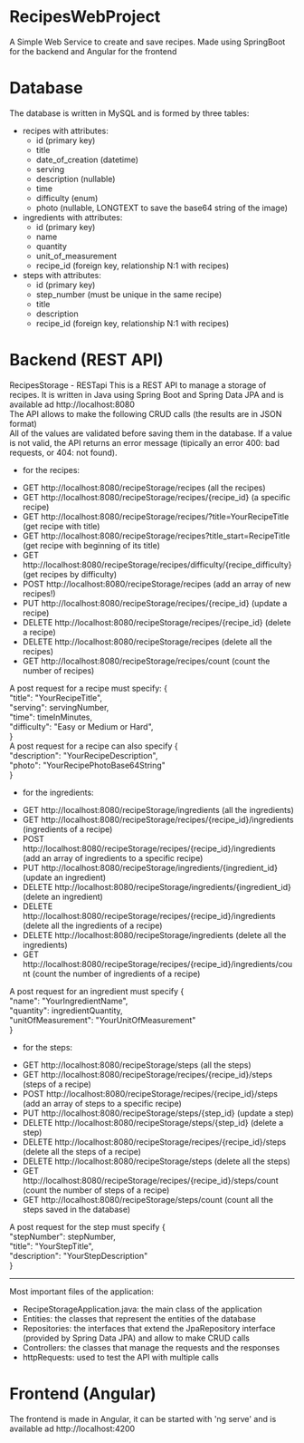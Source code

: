 # RecipesWebProject
A Simple Web Service to create and save recipes. Made using SpringBoot for the backend and Angular for the frontend

# Database
The database is written in MySQL and is formed by three tables:
- recipes with attributes:
    * id (primary key)
    * title
    * date_of_creation (datetime)
    * serving
    * description (nullable)
    * time
    * difficulty (enum)
    * photo (nullable, LONGTEXT to save the base64 string of the image)
- ingredients with attributes:
    * id (primary key)
    * name
    * quantity
    * unit_of_measurement
    * recipe_id (foreign key, relationship N:1 with recipes)
- steps with attributes:
    * id (primary key)
    * step_number (must be unique in the same recipe)
    * title
    * description
    * recipe_id (foreign key, relationship N:1 with recipes)

# Backend (REST API)
RecipesStorage - RESTapi
This is a REST API to manage a storage of recipes. It is written in Java using Spring Boot and Spring Data JPA and is available ad http://localhost:8080 <br>
The API allows to make the following CRUD calls (the results are in JSON format)<br>
All of the values are validated before saving them in the database. If a value is not valid, the API returns an error message (tipically an error 400: bad requests, or 404: not found).
- for the recipes:
* GET http://localhost:8080/recipeStorage/recipes (all the recipes) 
* GET http://localhost:8080/recipeStorage/recipes/{recipe_id} (a specific recipe) 
* GET http://localhost:8080/recipeStorage/recipes/?title=YourRecipeTitle (get recipe with title)
* GET http://localhost:8080/recipeStorage/recipes?title_start=RecipeTitle (get recipe with beginning of its title)
* GET http://localhost:8080/recipeStorage/recipes/difficulty/{recipe_difficulty} (get recipes by difficulty)
* POST http://localhost:8080/recipeStorage/recipes (add an array of new recipes!)
* PUT http://localhost:8080/recipeStorage/recipes/{recipe_id} (update a recipe)
* DELETE http://localhost:8080/recipeStorage/recipes/{recipe_id} (delete a recipe)
* DELETE http://localhost:8080/recipeStorage/recipes (delete all the recipes)
* GET  http://localhost:8080/recipeStorage/recipes/count (count the number of recipes)

A post request for a recipe must specify:
{<br>
    "title": "YourRecipeTitle",<br>
    "serving": servingNumber,<br>
    "time": timeInMinutes,<br>
    "difficulty": "Easy or Medium or Hard",<br>
}
<br>
A post request for a recipe can also specify
{<br>
    "description": "YourRecipeDescription",<br>
    "photo": "YourRecipePhotoBase64String"<br>
}

- for the ingredients:
* GET http://localhost:8080/recipeStorage/ingredients (all the ingredients)
* GET http://localhost:8080/recipeStorage/recipes/{recipe_id}/ingredients (ingredients of a recipe)
* POST http://localhost:8080/recipeStorage/recipes/{recipe_id}/ingredients (add an array of ingredients to a specific recipe)
* PUT http://localhost:8080/recipeStorage/ingredients/{ingredient_id} (update an ingredient)
* DELETE http://localhost:8080/recipeStorage/ingredients/{ingredient_id} (delete an ingredient)
* DELETE http://localhost:8080/recipeStorage/recipes/{recipe_id}/ingredients (delete all the ingredients of a recipe)
* DELETE http://localhost:8080/recipeStorage/ingredients (delete all the ingredients)
* GET  http://localhost:8080/recipeStorage/recipes/{recipe_id}/ingredients/count (count the number of ingredients of a recipe)

A post request for an ingredient must specify
{<br>
    "name": "YourIngredientName",<br>
    "quantity": ingredientQuantity,<br>
    "unitOfMeasurement": "YourUnitOfMeasurement"<br>
}

- for the steps:
* GET http://localhost:8080/recipeStorage/steps (all the steps)
* GET http://localhost:8080/recipeStorage/recipes/{recipe_id}/steps (steps of a recipe)
* POST http://localhost:8080/recipeStorage/recipes/{recipe_id}/steps (add an array of steps to a specific recipe)
* PUT http://localhost:8080/recipeStorage/steps/{step_id} (update a step)
* DELETE http://localhost:8080/recipeStorage/steps/{step_id} (delete a step)
* DELETE http://localhost:8080/recipeStorage/recipes/{recipe_id}/steps (delete all the steps of a recipe)
* DELETE http://localhost:8080/recipeStorage/steps (delete all the steps)
* GET  http://localhost:8080/recipeStorage/recipes/{recipe_id}/steps/count (count the number of steps of a recipe)
* GET http://localhost:8080/recipeStorage/steps/count (count all the steps saved in the database)

A post request for the step must specify
{<br>
    "stepNumber": stepNumber,<br>
    "title": "YourStepTitle",<br>
    "description": "YourStepDescription"<br>
}

--------------------------------------------------------------------------------------------------------------------------

Most important files of the application:
- RecipeStorageApplication.java: the main class of the application
- Entities: the classes that represent the entities of the database
- Repositories: the interfaces that extend the JpaRepository interface (provided by Spring Data JPA) and allow to make CRUD calls
- Controllers: the classes that manage the requests and the responses
- httpRequests: used to test the API with multiple calls

# Frontend (Angular)
The frontend is made in Angular, it can be started with 'ng serve' and is available ad http://localhost:4200

